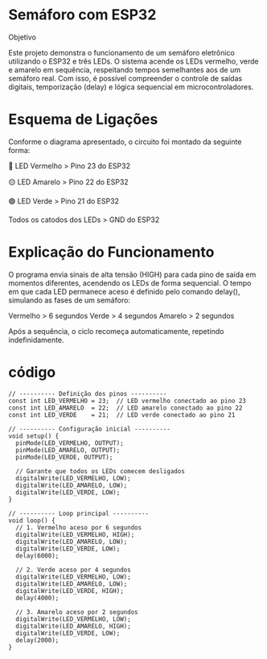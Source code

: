 # Semáforo com ESP32
Objetivo

Este projeto demonstra o funcionamento de um semáforo eletrônico utilizando o ESP32 e três LEDs.
O sistema acende os LEDs vermelho, verde e amarelo em sequência, respeitando tempos semelhantes aos de um semáforo real.
Com isso, é possível compreender o controle de saídas digitais, temporização (delay) e lógica sequencial em microcontroladores.

# Esquema de Ligações

Conforme o diagrama apresentado, o circuito foi montado da seguinte forma:

🔴 LED Vermelho > Pino 23 do ESP32

🟡 LED Amarelo > Pino 22 do ESP32

🟢 LED Verde > Pino 21 do ESP32

Todos os catodos dos LEDs > GND do ESP32

# Explicação do Funcionamento

O programa envia sinais de alta tensão (HIGH) para cada pino de saída em momentos diferentes, acendendo os LEDs de forma sequencial.
O tempo em que cada LED permanece aceso é definido pelo comando delay(), simulando as fases de um semáforo:

Vermelho > 6 segundos
Verde > 4 segundos
Amarelo > 2 segundos

Após a sequência, o ciclo recomeça automaticamente, repetindo indefinidamente.

# código

```
// ---------- Definição dos pinos ----------
const int LED_VERMELHO = 23;  // LED vermelho conectado ao pino 23
const int LED_AMARELO  = 22;  // LED amarelo conectado ao pino 22
const int LED_VERDE    = 21;  // LED verde conectado ao pino 21

// ---------- Configuração inicial ----------
void setup() {
  pinMode(LED_VERMELHO, OUTPUT);
  pinMode(LED_AMARELO, OUTPUT);
  pinMode(LED_VERDE, OUTPUT);

  // Garante que todos os LEDs comecem desligados
  digitalWrite(LED_VERMELHO, LOW);
  digitalWrite(LED_AMARELO, LOW);
  digitalWrite(LED_VERDE, LOW);
}

// ---------- Loop principal ----------
void loop() {
  // 1. Vermelho aceso por 6 segundos
  digitalWrite(LED_VERMELHO, HIGH);
  digitalWrite(LED_AMARELO, LOW);
  digitalWrite(LED_VERDE, LOW);
  delay(6000);

  // 2. Verde aceso por 4 segundos
  digitalWrite(LED_VERMELHO, LOW);
  digitalWrite(LED_AMARELO, LOW);
  digitalWrite(LED_VERDE, HIGH);
  delay(4000);

  // 3. Amarelo aceso por 2 segundos
  digitalWrite(LED_VERMELHO, LOW);
  digitalWrite(LED_AMARELO, HIGH);
  digitalWrite(LED_VERDE, LOW);
  delay(2000);
}
```